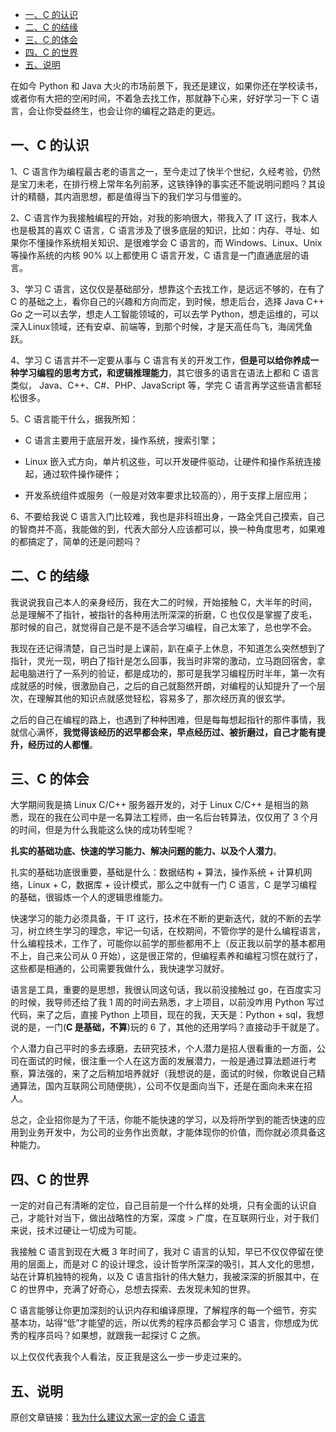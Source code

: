 - [一、C 的认识](#一c-的认识)
- [二、C 的结缘](#二c-的结缘)
- [三、C 的体会](#三c-的体会)
- [四、C 的世界](#四c-的世界)
- [五、说明](#五说明)

在如今 Python 和 Java 大火的市场前景下，我还是建议，如果你还在学校读书，或者你有大把的空闲时间，不着急去找工作，那就静下心来，好好学习一下 C 语言，会让你受益终生，也会让你的编程之路走的更远。

## 一、C 的认识

1、C 语言作为编程最古老的语言之一，至今走过了快半个世纪，久经考验，仍然是宝刀未老，在排行榜上常年名列前茅，这铁铮铮的事实还不能说明问题吗？其设计的精髓，其内涵思想，都是值得当下的我们学习与借鉴的。

2、C 语言作为我接触编程的开始，对我的影响很大，带我入了 IT 这行，我本人也是极其的喜欢 C 语言，C 语言涉及了很多底层的知识，比如：内存、寻址、如果你不懂操作系统相关知识、是很难学会 C 语言的，而 Windows、Linux、Unix 等操作系统的内核 90% 以上都使用 C 语言开发，C 语言是一门直通底层的语言。

3、学习 C 语言，这仅仅是基础部分，想靠这个去找工作，是远远不够的，在有了 C 的基础之上，看你自己的兴趣和方向而定，到时候，想走后台，选择 Java C++ Go 之一可以去学，想走人工智能领域的，可以去学 Python，想走运维的，可以深入Linux领域，还有安卓、前端等，到那个时候，才是天高任鸟飞，海阔凭鱼跃。

4、学习 C 语言并不一定要从事与 C 语言有关的开发工作，**但是可以给你养成一种学习编程的思考方式，和逻辑推理能力**，其它很多的语言在语法上都和 C 语言类似， Java、C++、C#、PHP、JavaScript 等，学完 C 语言再学这些语言都轻松很多。

5、C 语言能干什么，据我所知：

- C 语言主要用于底层开发，操作系统，搜索引擎；

- Linux 嵌入式方向，单片机这些，可以开发硬件驱动，让硬件和操作系统连接起，通过软件操作硬件；

- 开发系统组件或服务（一般是对效率要求比较高的），用于支撑上层应用；

6、不要给我说 C 语言入门比较难，我也是非科班出身，一路全凭自己摸索，自己的智商并不高，我能做的到，代表大部分人应该都可以，换一种角度思考，如果难的都搞定了，简单的还是问题吗？

## 二、C 的结缘

我说说我自己本人的亲身经历，我在大二的时候，开始接触 C，大半年的时间，总是理解不了指针，被指针的各种用法所深深的折磨，C 也仅仅是掌握了皮毛，那时候的自己，就觉得自己是不是不适合学习编程，自己太笨了，总也学不会。

我现在还记得清楚，自己当时是上课前，趴在桌子上休息，不知道怎么突然想到了指针，灵光一现，明白了指针是怎么回事，我当时非常的激动，立马跑回宿舍，拿起电脑进行了一系列的验证，都是成功的，那可是我学习编程历时半年，第一次有成就感的时候，很激励自己，之后的自己就豁然开朗，对编程的认知提升了一个层次，在理解其他的知识点就感觉轻松，容易多了，那次经历真的很玄学。

之后的自己在编程的路上，也遇到了种种困难，但是每每想起指针的那件事情，我就信心满怀，**我觉得该经历的迟早都会来，早点经历过、被折磨过，自己才能有提升，经历过的人都懂**。

## 三、C 的体会

大学期间我是搞 Linux C/C++ 服务器开发的，对于 Linux C/C++ 是相当的熟悉，现在的我在公司中是一名算法工程师，由一名后台转算法，仅仅用了 3 个月的时间，但是为什么我能这么快的成功转型呢？

**扎实的基础功底、快速的学习能力、解决问题的能力、以及个人潜力**。

扎实的基础功底很重要，基础是什么：数据结构 + 算法，操作系统 + 计算机网络，Linux + C，数据库 + 设计模式，那么之中就有一门 C 语言，C 是学习编程的基础，很锻炼一个人的逻辑思维能力。

快速学习的能力必须具备，干 IT 这行，技术在不断的更新迭代，就的不断的去学习，树立终生学习的理念，牢记一句话，在校期间，不管你学的是什么编程语言，什么编程技术，工作了，可能你以前学的那些都用不上（反正我以前学的基本都用不上，自己来公司从 0 开始），这是很正常的，但编程素养和编程习惯在就行了，这些都是相通的，公司需要我做什么，我快速学习就好。

语言是工具，重要的是思想，我很认同这句话，我以前没接触过 go，在百度实习的时候，我导师还给了我 1 周的时间去熟悉，才上项目，以前没咋用 Python 写过代码，来了之后，直接 Python 上项目，现在的我，天天是：Python + sql，我想说的是，一门(**C 是基础，不算**)玩的 6 了，其他的还用学吗？直接动手干就是了。

个人潜力自己平时的多去琢磨，去研究技术，个人潜力是招人很看重的一方面，公司在面试的时候，很注重一个人在这方面的发展潜力，一般是通过算法题进行考察，算法强的，来了之后稍加培养就好（我想说的是，面试的时候，你敢说自己精通算法，国内互联网公司随便挑），公司不仅是面向当下，还是在面向未来在招人。

总之，企业招你是为了干活，你能不能快速的学习，以及将所学到的能否快速的应用到业务开发中，为公司的业务作出贡献，才能体现你的价值，而你就必须具备这种能力。

## 四、C 的世界

一定的对自己有清晰的定位，自己目前是一个什么样的处境，只有全面的认识自己，才能针对当下，做出战略性的方案，深度 > 广度，在互联网行业，对于我们来说，技术过硬让一切成为可能。

我接触 C 语言到现在大概 3 年时间了，我对 C 语言的认知，早已不仅仅停留在使用的层面上，而是对 C 的设计理念，设计哲学所深深的吸引，其人文化的思想，站在计算机独特的视角，以及 C 语言指针的伟大魅力，我被深深的折服其中，在 C 的世界中，充满了好奇心，总想去探索、去发现未知的世界。

C 语言能够让你更加深刻的认识内存和编译原理，了解程序的每一个细节，夯实基本功，站得“低”才能望的远，所以优秀的程序员都会学习 C 语言，你想成为优秀的程序员吗？如果想，就跟我一起探讨 C 之旅。

以上仅仅代表我个人看法，反正我是这么一步一步走过来的。

## 五、说明

原创文章链接：[我为什么建议大家一定的会 C 语言](https://mp.weixin.qq.com/s?__biz=MzU4MjQ3NzEyNA==&mid=2247483813&idx=1&sn=7c085b1b90efa3e67efb2b970ab0a96e&chksm=fdb6f58ecac17c98d1cda202d7fdbbf6f654692fdcbbe7c8d2ed2b331badef0899a6a208c54a&token=1250675081&lang=zh_CN#rd)
